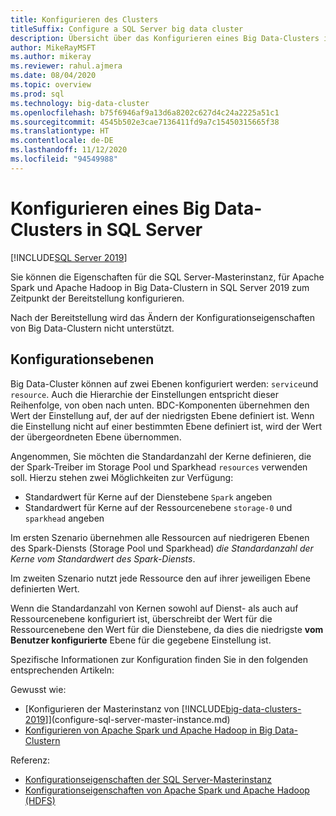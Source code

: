 ```yaml
---
title: Konfigurieren des Clusters
titleSuffix: Configure a SQL Server big data cluster
description: Übersicht über das Konfigurieren eines Big Data-Clusters in SQL Server
author: MikeRayMSFT
ms.author: mikeray
ms.reviewer: rahul.ajmera
ms.date: 08/04/2020
ms.topic: overview
ms.prod: sql
ms.technology: big-data-cluster
ms.openlocfilehash: b75f6946af9a13d6a8202c627d4c24a2225a51c1
ms.sourcegitcommit: 4545b502e3cae7136411fd9a7c15450315665f38
ms.translationtype: HT
ms.contentlocale: de-DE
ms.lasthandoff: 11/12/2020
ms.locfileid: "94549988"
---
```

# <a name="configure-a-sql-server-big-data-cluster"></a>Konfigurieren eines Big Data-Clusters in SQL Server

[!INCLUDE[SQL Server 2019](../includes/applies-to-version/sqlserver2019.md)]

Sie können die Eigenschaften für die SQL Server-Masterinstanz, für Apache Spark und Apache Hadoop in Big Data-Clustern in SQL Server 2019 zum Zeitpunkt der Bereitstellung konfigurieren.

Nach der Bereitstellung wird das Ändern der Konfigurationseigenschaften von Big Data-Clustern nicht unterstützt.

## <a name="configuration-scopes"></a>Konfigurationsebenen
Big Data-Cluster können auf zwei Ebenen konfiguriert werden: `service`und `resource`. Auch die Hierarchie der Einstellungen entspricht dieser Reihenfolge, von oben nach unten. BDC-Komponenten übernehmen den Wert der Einstellung auf, der auf der niedrigsten Ebene definiert ist. Wenn die Einstellung nicht auf einer bestimmten Ebene definiert ist, wird der Wert der übergeordneten Ebene übernommen.

Angenommen, Sie möchten die Standardanzahl der Kerne definieren, die der Spark-Treiber im Storage Pool und Sparkhead `resources` verwenden soll. Hierzu stehen zwei Möglichkeiten zur Verfügung: 
- Standardwert für Kerne auf der Dienstebene `Spark` angeben  
- Standardwert für Kerne auf der Ressourcenebene `storage-0` und `sparkhead` angeben

Im ersten Szenario übernehmen alle Ressourcen auf niedrigeren Ebenen des Spark-Diensts (Storage Pool und Sparkhead) *die Standardanzahl der Kerne vom Standardwert des Spark-Diensts*.

Im zweiten Szenario nutzt jede Ressource den auf ihrer jeweiligen Ebene definierten Wert.

Wenn die Standardanzahl von Kernen sowohl auf Dienst- als auch auf Ressourcenebene konfiguriert ist, überschreibt der Wert für die Ressourcenebene den Wert für die Dienstebene, da dies die niedrigste **vom Benutzer konfigurierte** Ebene für die gegebene Einstellung ist.

Spezifische Informationen zur Konfiguration finden Sie in den folgenden entsprechenden Artikeln:

Gewusst wie: 
- [Konfigurieren der Masterinstanz von [!INCLUDE[big-data-clusters-2019](../includes/ssbigdataclusters-ss-nover.md)]](configure-sql-server-master-instance.md)
- [Konfigurieren von Apache Spark und Apache Hadoop in Big Data-Clustern](configure-spark-hdfs.md)

Referenz: 
- [Konfigurationseigenschaften der SQL Server-Masterinstanz](reference-config-master-instance.md)
- [Konfigurationseigenschaften von Apache Spark und Apache Hadoop (HDFS)](reference-config-spark-hadoop.md)
